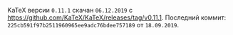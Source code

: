 KaTeX версии `0.11.1` скачан `06.12.2019` с <https://github.com/KaTeX/KaTeX/releases/tag/v0.11.1>.
Последний коммит: `225cb591f97b2511960965ee9adc76bdee757189` от `18.09.2019`.
